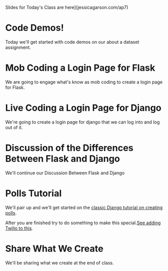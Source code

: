 Slides for Today's Class are here](jessicagarson.com/ap7)

# Code Demos!
Today we'll get started with code demos on our about a dataset assignment.

# Mob Coding a Login Page for Flask
We are going to engage what's know as mob coding to create a login page for Flask.

# Live Coding a Login Page for Django
We're going to create a login page for django that we can log into and log out of it.

# Discussion of the Differences Between Flask and Django
We'll continue our Discussion Between Flask and Django

# Polls Tutorial
We'll pair up and we'll get started on the [classic Django tutorial on creating polls](https://docs.djangoproject.com/en/1.11/intro/tutorial01/).

After you are finished try to do something to make this special.[See adding Twilio to this](https://www.twilio.com/blog/2017/10/how-to-receive-and-respond-to-text-messages-in-python-with-django-and-twilio.html).

# Share What We Create
We'll be sharing what we create at the end of class. 
